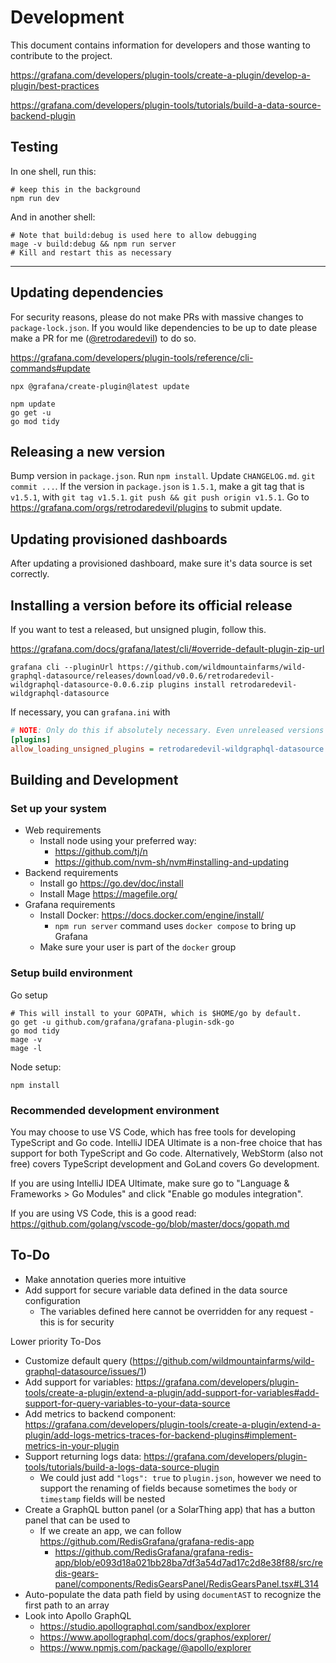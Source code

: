 # Development

This document contains information for developers and those wanting to contribute to the project.

https://grafana.com/developers/plugin-tools/create-a-plugin/develop-a-plugin/best-practices

https://grafana.com/developers/plugin-tools/tutorials/build-a-data-source-backend-plugin

## Testing

In one shell, run this:

```shell
# keep this in the background
npm run dev
```
And in another shell:
```shell
# Note that build:debug is used here to allow debugging
mage -v build:debug && npm run server
# Kill and restart this as necessary
```

---

## Updating dependencies

For security reasons, please do not make PRs with massive changes to `package-lock.json`.
If you would like dependencies to be up to date please make a PR for me ([@retrodaredevil](https://github.com/retrodaredevil)) to do so.

https://grafana.com/developers/plugin-tools/reference/cli-commands#update

```shell
npx @grafana/create-plugin@latest update
```

```shell
npm update
go get -u
go mod tidy
```

## Releasing a new version

Bump version in `package.json`.
Run `npm install`.
Update `CHANGELOG.md`.
`git commit ...`.
If the version in `package.json` is `1.5.1`, make a git tag that is `v1.5.1`,
with `git tag v1.5.1`.
`git push && git push origin v1.5.1`.
Go to https://grafana.com/orgs/retrodaredevil/plugins to submit update.

## Updating provisioned dashboards

After updating a provisioned dashboard, make sure it's data source is set correctly.

## Installing a version before its official release

If you want to test a released, but unsigned plugin, follow this.

https://grafana.com/docs/grafana/latest/cli/#override-default-plugin-zip-url

```shell
grafana cli --pluginUrl https://github.com/wildmountainfarms/wild-graphql-datasource/releases/download/v0.0.6/retrodaredevil-wildgraphql-datasource-0.0.6.zip plugins install retrodaredevil-wildgraphql-datasource
```

If necessary, you can `grafana.ini` with

```ini
# NOTE: Only do this if absolutely necessary. Even unreleased versions of Wild GraphQL Datasource should not require this
[plugins]
allow_loading_unsigned_plugins = retrodaredevil-wildgraphql-datasource
```

## Building and Development

### Set up your system

* Web requirements
  * Install node using your preferred way:
    * https://github.com/tj/n
    * https://github.com/nvm-sh/nvm#installing-and-updating
* Backend requirements
  * Install go https://go.dev/doc/install
  * Install Mage https://magefile.org/
* Grafana requirements
  * Install Docker: https://docs.docker.com/engine/install/
    * `npm run server` command uses `docker compose` to bring up Grafana
  * Make sure your user is part of the `docker` group


### Setup build environment

Go setup
```shell
# This will install to your GOPATH, which is $HOME/go by default.
go get -u github.com/grafana/grafana-plugin-sdk-go
go mod tidy
mage -v
mage -l
```

Node setup:

```shell
npm install
```

### Recommended development environment

You may choose to use VS Code, which has free tools for developing TypeScript and Go code.
IntelliJ IDEA Ultimate is a non-free choice that has support for both TypeScript and Go code.
Alternatively, WebStorm (also not free) covers TypeScript development and GoLand covers Go development.

If you are using IntelliJ IDEA Ultimate, make sure go to "Language & Frameworks > Go Modules" and click "Enable go modules integration".

If you are using VS Code, this is a good read: https://github.com/golang/vscode-go/blob/master/docs/gopath.md

## To-Do

* Make annotation queries more intuitive
* Add support for secure variable data defined in the data source configuration
  * The variables defined here cannot be overridden for any request - this is for security
  
Lower priority To-Dos

* Customize default query (https://github.com/wildmountainfarms/wild-graphql-datasource/issues/1)
* Add support for variables: https://grafana.com/developers/plugin-tools/create-a-plugin/extend-a-plugin/add-support-for-variables#add-support-for-query-variables-to-your-data-source
* Add metrics to backend component: https://grafana.com/developers/plugin-tools/create-a-plugin/extend-a-plugin/add-logs-metrics-traces-for-backend-plugins#implement-metrics-in-your-plugin
* Support returning logs data: https://grafana.com/developers/plugin-tools/tutorials/build-a-logs-data-source-plugin
  * We could just add `"logs": true` to `plugin.json`, however we need to support the renaming of fields because sometimes the `body` or `timestamp` fields will be nested
* Create a GraphQL button panel (or a SolarThing app) that has a button panel that can be used to
  * If we create an app, we can follow https://github.com/RedisGrafana/grafana-redis-app
    * https://github.com/RedisGrafana/grafana-redis-app/blob/e093d18a021bb28ba7df3a54d7ad17c2d8e38f88/src/redis-gears-panel/components/RedisGearsPanel/RedisGearsPanel.tsx#L314
* Auto-populate the data path field by using `documentAST` to recognize the first path to an array
* Look into Apollo GraphQL
  * https://studio.apollographql.com/sandbox/explorer
  * https://www.apollographql.com/docs/graphos/explorer/
  * https://www.npmjs.com/package/@apollo/explorer

